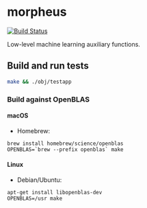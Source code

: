 # morpheus


[![Build Status](https://travis-ci.org/Alexander-Ignatyev/morpheus.svg?branch=master)](https://travis-ci.org/Alexander-Ignatyev/morpheus)

Low-level machine learning auxiliary functions.

## Build and run tests

```bash
make && ./obj/testapp
```

### Build against OpenBLAS

#### macOS

* Homebrew:

```
brew install homebrew/science/openblas
OPENBLAS=`brew --prefix openblas` make
```

#### Linux

* Debian/Ubuntu:

```
apt-get install libopenblas-dev
OPENBLAS=/usr make
```
